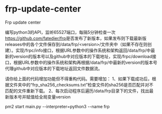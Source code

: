 # frp-update-center

Frp update center

编写python3的API，监听65527端口，每隔5分钟检查一次<https://github.com/fatedier/frp>是否发布了新版本，如果发布则下载最新版releases中的各个文件保存到/data/frp/\<version>/文件夹中（如果不存在则创建）。实现/frpc/info接口，根据URL参数中的操作系统和架构返回/data/frp/中最新的version的版本号以及github中对应版本的下载地址，实现/frpc/download接口，根据URL参数中的操作系统和架构再根据/data/frp/中最新的version的版本号代理github中对应版本的下载地址返回文件数据流。

请你给上面的代码增加功能但不得重构代码。需要增加：
1、如果下载成功后，根据文件夹中的“frp_sha256_checksums.txt”检查文件的sha256是否匹配并对不匹配的文件重新下载。
2、每次启动程序后遍历/data/frp目录下的文件，找出最新版本号并赋值给全局变量version

pm2 start main.py --interpreter=python3 --name frp
